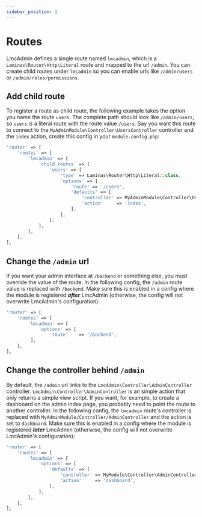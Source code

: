 ```yaml
---
sidebar_position: 2
---
```

# Routes
LmcAdmin defines a single route named `lmcadmin`, which is a `Laminas\Router\Http\Literal` route and mapped to the url `/admin`. 
You can create child routes under `lmcadmin` so you can enable urls like `/admin/users` or `/admin/roles/permissions`.

## Add child route
To register a route as child route, the following example takes the option you name the route `users`. 
The complete path should look like `/admin/users`, so `users` is a literal route with the route value `/users`. 
Say you want this route to connect to the `MyAdminModule\Controller\UsersController` controller and the `index` action, 
create this config in your `module.config.php`:

```php
'router' => [
    'routes' => [
        'lmcadmin' => [
            'child_routes' => [
                'users' => [
                    'type' => Laminas\Router\Http\Literal::class,
                    'options' => [
                        'route' => '/users',
                        'defaults' => [
                            'controller' => MyAdminModule\Controller\UsersController::class,
                            'action'     => 'index',
                        ],
                    ],
                ],
            ],
        ],
    ],
],
```

## Change the `/admin` url
If you want your admin interface at `/backend` or something else, you must override the value of the route. In the 
following config, the `/admin` route value is replaced with `/backend`. Make sure this is enabled in a config where the 
module is registered ***after*** LmcAdmin (otherwise, the config will not overwrite LmcAdmin's configuration):

```php
'router' => [
    'routes' => [
        'lmcadmin' => [
            'options' => [
                'route'    => '/backend',
         ],
    ],
],
```

## Change the controller behind `/admin`
By default, the `/admin` url links to the `LmcAdmin\Controller\AdminController` controller.
`LmcAdmin\Controller\AdminController` is an simple action that only returns a simple view script. 
If you want, for example, to create a dashboard on the admin index page, you probably need to point the route to 
another controller. 
In the following config, the `lmcadmin` route's controller is replaced with `MyAdminModule/Controller/AdminController` 
and the action is set to `dashboard`. 
Make sure this is enabled in a config where the module is registered ***later*** LmcAdmin (otherwise, the config will 
not overwrite LmcAdmin's configuration):

```php
'router' => [
    'routes' => [
        'lmcadmin' => [
            'options' => [
                'defaults' => [
                    'controller' => MyModule\Controller\AdminController::class,
                    'action'     => 'dashboard',
                ],
            ],
        ],
    ],
],
```
